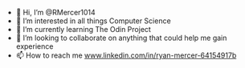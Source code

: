 - 👋 Hi, I’m @RMercer1014
- 👀 I’m interested in all things Computer Science
- 🌱 I’m currently learning The Odin Project 
- 💞️ I’m looking to collaborate on anything that could help me gain experience
- 📫 How to reach me www.linkedin.com/in/ryan-mercer-64154917b

<!---
RMercer1014/RMercer1014 is a ✨ special ✨ repository because its `README.md` (this file) appears on your GitHub profile.
You can click the Preview link to take a look at your changes.
--->
